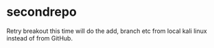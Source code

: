 # secondrepo
Retry breakout this time will do the add, branch etc from local kali linux instead of from GitHub.
